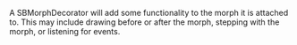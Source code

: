 A SBMorphDecorator will add some functionality to the morph it is attached to. This may include drawing before or after the morph, stepping with the morph, or listening for events.
